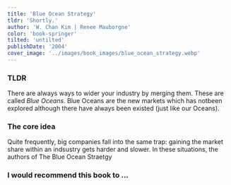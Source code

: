 ```yaml
---
title: 'Blue Ocean Strategy'
tldr: 'Shortly.'
author: 'W. Chan Kim | Renee Mauborgne'
color: 'book-springer'
tilted: 'untilted'
publishDate: '2004'
cover_image: '../images/book_images/blue_ocean_strategy.webp'
---
```


### TLDR
There are always ways to wider your industry by merging them. These are called *Blue Oceans*. Blue Oceans are the new markets which has notbeen explored although there have always been existed (just like our Oceans).
### The core idea
Quite frequently, big companies fall into the same trap: gaining the market share within an indsustry gets harder and slower. In these situations, the authors of The Blue Ocean Straetgy
### I would recommend this book to ...
<!-- ###  Applications -->